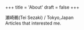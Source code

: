 +++
title = 'About'
draft = false
+++


瀬崎鵜(Tei Sezaki) / Tokyo,Japan  
Articles that interested me.
